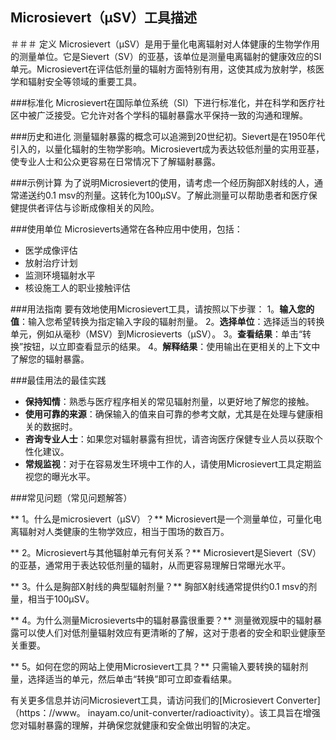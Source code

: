 ## Microsievert（μSV）工具描述

＃＃＃ 定义
Microsievert（μSV）是用于量化电离辐射对人体健康的生物学作用的测量单位。它是Sievert（SV）的亚基，该单位是测量电离辐射的健康效应的SI单元。Microsievert在评估低剂量的辐射方面特别有用，这使其成为放射学，核医学和辐射安全等领域的重要工具。

###标准化
Microsievert在国际单位系统（SI）下进行标准化，并在科学和医疗社区中被广泛接受。它允许对各个学科的辐射暴露水平保持一致的沟通和理解。

###历史和进化
测量辐射暴露的概念可以追溯到20世纪初。Sievert是在1950年代引入的，以量化辐射的生物学影响。Microsievert成为表达较低剂量的实用亚基，使专业人士和公众更容易在日常情况下了解辐射暴露。

###示例计算
为了说明Microsievert的使用，请考虑一个经历胸部X射线的人，通常递送约0.1 msv的剂量。这转化为100μSV。了解此测量可以帮助患者和医疗保健提供者评估与诊断成像相关的风险。

###使用单位
Microsieverts通常在各种应用中使用，包括：
- 医学成像评估
- 放射治疗计划
- 监测环境辐射水平
- 核设施工人的职业接触评估

###用法指南
要有效地使用Microsievert工具，请按照以下步骤：
1。**输入您的值**：输入您希望转换为指定输入字段的辐射剂量。
2。**选择单位**：选择适当的转换单元，例如从毫秒（MSV）到Microsieverts（μSV）。
3。**查看结果**：单击“转换”按钮，以立即查看显示的结果。
4。**解释结果**：使用输出在更相关的上下文中了解您的辐射暴露。

###最佳用法的最佳实践
-  **保持知情**：熟悉与医疗程序相关的常见辐射剂量，以更好地了解您的接触。
-  **使用可靠的来源**：确保输入的值来自可靠的参考文献，尤其是在处理与健康相关的数据时。
-  **咨询专业人士**：如果您对辐射暴露有担忧，请咨询医疗保健专业人员以获取个性化建议。
-  **常规监视**：对于在容易发生环境中工作的人，请使用Microsievert工具定期监视您的曝光水平。

###常见问题（常见问题解答）

** 1。什么是microsievert（μSV）？**
Microsievert是一个测量单位，可量化电离辐射对人类健康的生物学效应，相当于围场的数百万。

** 2。Microsievert与其他辐射单元有何关系？**
Microsievert是Sievert（SV）的亚基，通常用于表达较低剂量的辐射，从而更容易理解日常曝光水平。

** 3。什么是胸部X射线的典型辐射剂量？**
胸部X射线通常提供约0.1 msv的剂量，相当于100μSV。

** 4。为什么测量Microsieverts中的辐射暴露很重要？**
测量微观膜中的辐射暴露可以使人们对低剂量辐射效应有更清晰的了解，这对于患者的安全和职业健康至关重要。

** 5。如何在您的网站上使用Microsievert工具？**
只需输入要转换的辐射剂量，选择适当的单元，然后单击“转换”即可立即查看结果。

有关更多信息并访问Microsievert工具，请访问我们的[Microsievert Converter]（https：//www。 inayam.co/unit-converter/radioactivity）。该工具旨在增强您对辐射暴露的理解，并确保您就健康和安全做出明智的决定。